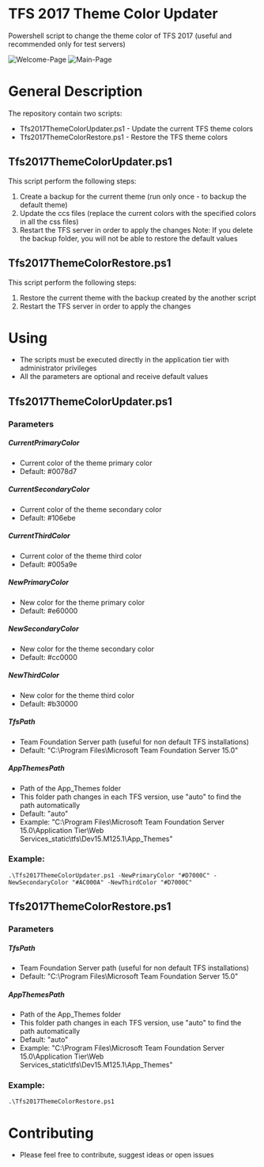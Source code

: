# TFS 2017 Theme Color Updater
Powershell script to change the theme color of TFS 2017 (useful and recommended only for test servers)

![Welcome-Page](https://github.com/leonjalfon1/TFS2017ThemeColorUpdater/blob/master/Images/Welcome.png?raw=true)
![Main-Page](https://github.com/leonjalfon1/TFS2017ThemeColorUpdater/blob/master/Images/Main.png?raw=true)

# General Description
The repository contain two scripts: 
- Tfs2017ThemeColorUpdater.ps1 - Update the current TFS theme colors
- Tfs2017ThemeColorRestore.ps1 - Restore the TFS theme colors

## Tfs2017ThemeColorUpdater.ps1
This script perform the following steps: 
1.	Create a backup for the current theme (run only once - to backup the default theme)
2.	Update the ccs files (replace the current colors with the specified colors in all the css files)
3.	Restart the TFS server in order to apply the changes
Note: If you delete the backup folder, you will not be able to restore the default values

## Tfs2017ThemeColorRestore.ps1
This script perform the following steps: 
1.	Restore the current theme with the backup created by the another script
2.	Restart the TFS server in order to apply the changes

# Using
- The scripts must be executed directly in the application tier with administrator privileges  
- All the parameters are optional and receive default values

## Tfs2017ThemeColorUpdater.ps1

### Parameters

##### CurrentPrimaryColor 
- Current color of the theme primary color 
- Default: #0078d7

##### CurrentSecondaryColor 
- Current color of the theme secondary color 
- Default: #106ebe

##### CurrentThirdColor 
- Current color of the theme third color  
- Default: #005a9e

##### NewPrimaryColor 
- New color for the theme primary color 
- Default: #e60000

##### NewSecondaryColor 
- New color for the theme secondary color 
- Default: #cc0000

##### NewThirdColor 
- New color for the theme third color 
- Default: #b30000

##### TfsPath 
- Team Foundation Server path (useful for non default TFS installations)
- Default: "C:\Program Files\Microsoft Team Foundation Server 15.0"

##### AppThemesPath 
- Path of the App_Themes folder
- This folder path changes in each TFS version, use "auto" to find the path automatically
- Default: "auto"
- Example: "C:\Program Files\Microsoft Team Foundation Server 15.0\Application Tier\Web Services\_static\tfs\Dev15.M125.1\App_Themes"

### Example:
```
.\Tfs2017ThemeColorUpdater.ps1 -NewPrimaryColor "#D7000C" -NewSecondaryColor "#AC000A" -NewThirdColor "#D7000C" 
```

## Tfs2017ThemeColorRestore.ps1

### Parameters

##### TfsPath 
- Team Foundation Server path (useful for non default TFS installations)
- Default: "C:\Program Files\Microsoft Team Foundation Server 15.0"

##### AppThemesPath 
- Path of the App_Themes folder
- This folder path changes in each TFS version, use "auto" to find the path automatically
- Default: "auto"
- Example: "C:\Program Files\Microsoft Team Foundation Server 15.0\Application Tier\Web Services\_static\tfs\Dev15.M125.1\App_Themes"

### Example:
```
.\Tfs2017ThemeColorRestore.ps1
```

# Contributing
- Please feel free to contribute, suggest ideas or open issues
